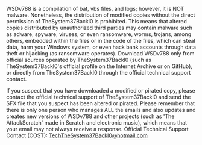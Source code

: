 WSDv788 is a compilation of bat, vbs files, and logs; however, it is NOT malware. Nonetheless, the distribution of modified copies without the direct permission of TheSystem37Backl0 is prohibited. This means that altered copies distributed by unauthorized third parties may contain malware such as adware, spyware, viruses, or even ransomware, worms, trojans, among others, embedded within the files or in the code of the files, which can steal data, harm your Windows system, or even hack bank accounts through data theft or hijacking (as ransomware operates). Download WSDv788 only from official sources operated by TheSystem37Backl0 (such as TheSystem37Backl0's official profile on the Internet Archive or on GitHub), or directly from TheSystem37Backl0 through the official technical support contact.


If you suspect that you have downloaded a modified or pirated copy, please contact the official technical support of TheSystem37Backl0 and send the SFX file that you suspect has been altered or pirated. Please remember that there is only one person who manages ALL the emails and also updates and creates new versions of WSDv788 and other projects (such as 'The AttackScratch' made in Scratch and electronic music), which means that your email may not always receive a response. Official Technical Support Contact (COST): TechTheSystem37Backl0@hotmail.com
